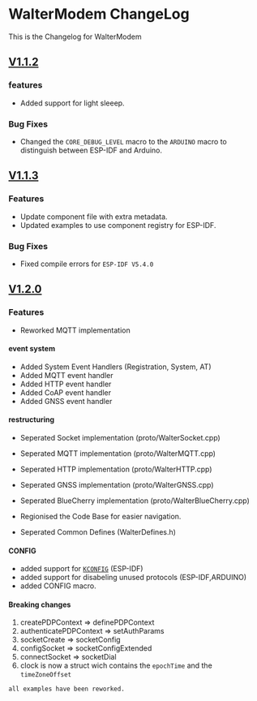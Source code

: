 # WalterModem ChangeLog

This is the Changelog for WalterModem

## [V1.1.2](https://github.com/QuickSpot/walter-esp-idf/releases/tag/v1.1.2)

### features

- Added support for light sleeep.

### Bug Fixes

- Changed the `CORE_DEBUG_LEVEL` macro to the `ARDUINO` macro to distinguish between ESP-IDF and Arduino.

## [V1.1.3](https://github.com/QuickSpot/walter-esp-idf/releases/tag/v1.1.3)

### Features

- Update component file with extra metadata.
- Updated examples to use component registry for ESP-IDF.

### Bug Fixes

- Fixed compile errors for `ESP-IDF V5.4.0`


## [V1.2.0](https://github.com/QuickSpot/walter-esp-idf/releases/tag/v1.1.2)

### Features

- Reworked MQTT implementation

#### event system

- Added System Event Handlers (Registration, System, AT)
- Added MQTT event handler
- Added HTTP event handler
- Added CoAP event handler
- Added GNSS event handler

#### restructuring

- Seperated Socket implementation (proto/WalterSocket.cpp)
- Seperated MQTT implementation (proto/WalterMQTT.cpp)
- Seperated HTTP implementation (proto/WalterHTTP.cpp)
- Seperated GNSS implementation (proto/WalterGNSS.cpp)
- Seperated BlueCherry implementation (proto/WalterBlueCherry.cpp)

- Regionised the Code Base for easier navigation.

- Seperated Common Defines (WalterDefines.h)

#### CONFIG

- added support for [`KCONFIG`](https://docs.espressif.com/projects/esp-idf/en/stable/esp32/api-reference/kconfig.html) (ESP-IDF)
- added support for disabeling unused protocols (ESP-IDF,ARDUINO)
- added CONFIG macro.

#### Breaking changes

1) createPDPContext => definePDPContext
2) authenticatePDPContext => setAuthParams
3) socketCreate => socketConfig
4) configSocket => socketConfigExtended
5) connectSocket => socketDial
6) clock is now a struct wich contains the `epochTime` and the `timeZoneOffset`

`all examples have been reworked.`
